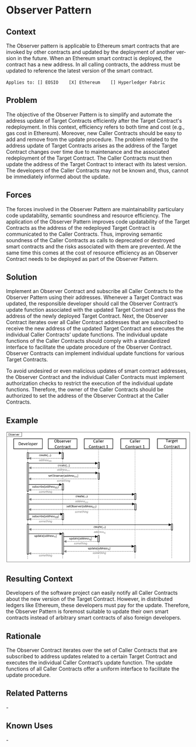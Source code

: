 # Observer Pattern
## Context
The Observer pattern is applicable to Ethereum smart contracts that are invoked by other contracts and updated by the deployment of another ver-sion in the future. When an Ethereum smart contract is deployed, the contract has a new address. In all calling contracts, the address must be updated to reference the latest version of the smart contract.

``Applies to: [] EOSIO    [X] Ethereum    [] Hyperledger Fabric``

## Problem
The objective of the Observer Pattern is to simplify and automate the address update of Target Contracts efficiently after the Target Contract's redeployment. In this context, efficiency refers to both time and cost (e.g., gas cost in Ethereum). Moreover, new Caller Contracts should be easy to add and remove from the update procedure. The problem related to the address update of Target Contracts arises as the address of the Target Contract changes over time due to maintenance and the associated redeployment of the Target Contract. The Caller Contracts must then update the address of the Target Contract to interact with its latest version. The developers of the Caller Contracts may not be known and, thus, cannot be immediately informed about the update. 

## Forces
The forces involved in the Observer Pattern are maintainability particulary code updatability, semantic soundness and resource efficiency. The application of the Observer Pattern improves code updatability of the Target Contracts as the address of the redeployed Target Contract is communicated to the Caller Contracts. Thus, improving semantic soundness of the Caller Contracts as calls to deprecated or destroyed smart contracts and the risks associated with them are prevented. At the same time this comes at the cost of resource efficiency as an Observer Contract needs to be deployed as part of the Observer Pattern.

## Solution
Implement an Observer Contract and subscribe all Caller Contracts to the Observer Pattern using their addresses. Whenever a Target Contract was updated, the responsible developer should call the Observer Contract’s update function associated with the updated Target Contract and pass the address of the newly deployed Target Contract. Next, the Observer Contract iterates over all Caller Contract addresses that are subscribed to receive the new address of the updated Target Contract and executes the individual Caller Contracts’ update functions. The individual update functions of the Caller Contracts should comply with a standardized interface to facilitate the update procedure of the Observer Contract. Observer Contracts can implement individual update functions for various Target Contracts.

To avoid undesired or even malicious updates of smart contract addresses, the Observer Contract and the individual Caller Contracts must implement authorization checks to restrict the execution of the individual update functions. Therefore, the owner of the Caller Contracts should be authorized to set the address of the Observer Contract at the Caller Contracts.

## Example
![Observer](Observer%20Pattern%20-%20Observer.png)

## Resulting Context
Developers of the software project can easily notify all Caller Contracts about the new version of the Target Contract. However, in distributed ledgers like Ethereum, these developers must pay for the update. Therefore, the Observer Pattern is foremost suitable to update their own smart contracts instead of arbitrary smart contracts of also foreign developers.

## Rationale
The Observer Contract iterates over the set of Caller Contracts that are subscribed to address updates related to a certain Target Contract and executes the individual Caller Contract’s update function. The update functions of all Caller Contracts offer a uniform interface to facilitate the update procedure.

## Related Patterns
\-

## Known Uses
\-
